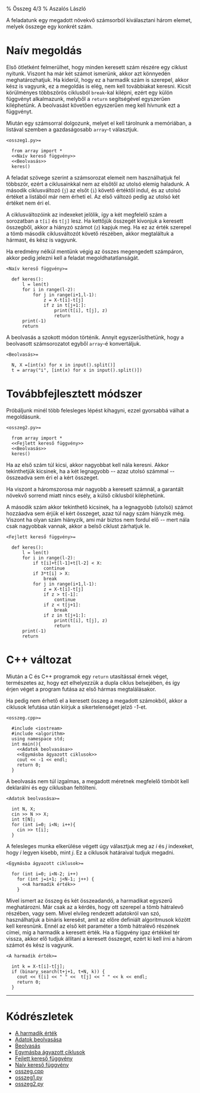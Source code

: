 % Összeg 4/3
% Aszalós László

A feladatunk egy megadott növekvő számsorból kiválasztani három elemet, 
melyek összege egy konkrét szám.

# Naív megoldás

Első ötletként felmerülhet, hogy minden keresett szám részére egy ciklust 
nyitunk. Viszont ha már két számot ismerünk, akkor azt könnyedén 
meghatározhatjuk. 
Ha kiderül, hogy ez a harmadik szám is szerepel, akkor kész is vagyunk,
ez a megoldás is elég, nem kell továbbiakat keresni. 
Kicsit körülményes többszörös ciklusból ```break```-kal kilépni,
ezért egy külön függvényt alkalmazunk, melyből a ```return``` segítségével
egyszerűen kiléphetünk. A beolvasást követően 
egyszerűen meg kell hívnunk ezt a függvényt.


Miután egy számsorral dolgozunk, melyet el kell tárolnunk a memóriában, 
a listával szemben a gazdaságosabb ```array```-t választjuk.


`<osszeg1.py>=`

~~~ {#osszeg1_py .python}
  from array import *
  <<Naív kereső függvény>>
  <<Beolvasás>>
  keres()

~~~
 A feladat szövege szerint a számsorozat elemeit nem használhatjuk fel 
 többször, ezért a ciklusainkkal nem az elsőtől az utolsó elemig haladunk.
A második ciklusváltozó (```j```) az elsőt (```i```) követő értéktől indul,
 és az utolsó értéket a listából már nem érheti el. 
Az első változó pedig az utolsó két értéket nem éri el.

A ciklusváltozóink az indexeket jelölik, így a két megfelelő szám a sorozatban
a ```t[i]``` és ```t[j]``` lesz. 
Ha kettőjük összegét kivonjuk a keresett összegből, akkor a hiányzó számot 
(```z```) kapjuk meg. 
Ha ez az érték szerepel a tömb második ciklusváltozót követő részében, 
akkor megtaláltuk a hármast, és kész is vagyunk.

Ha eredmény nélkül mentünk végig az összes megengedett számpáron, akkor pedig
jelezni kell a feladat megoldhatatlanságát.


`<Naív kereső függvény>=`

~~~ {#Naív_kereső_függvény .python}
  def keres():
      l = len(t)
      for i in range(l-2):
          for j in range(i+1,l-1):
              z = X-t[i]-t[j]
              if z in t[j+1:]:
                  print(t[i], t[j], z)
                  return
      print(-1)
      return

~~~
 A beolvasás a szokott módon történik. Annyit egyszerűsíthetünk, 
 hogy a beolvasott számsorozatot egyből ```array```-é konvertáljuk.


`<Beolvasás>=`

~~~ {#Beolvasás .python}
  N, X =[int(x) for x in input().split()]
  t = array("i", [int(x) for x in input().split()])

~~~


# Továbbfejlesztett módszer
Próbáljunk minél több felesleges lépést kihagyni, ezzel gyorsabbá válhat
 a megoldásunk.


`<osszeg2.py>=`

~~~ {#osszeg2_py .python}
  from array import *
  <<Fejlett kereső függvény>>
  <<Beolvasás>>
  keres()

~~~


Ha az első szám túl kicsi, akkor nagyobbat kell nála keresni. 
Akkor tekinthetjük kicsinek, ha a két legnagyobb -- azaz utolsó számmal -- 
összeadva sem éri el a kért összeget. 

Ha viszont a háromszorosa már nagyobb a keresett számnál, a garantált növekvő
sorrend miatt nincs esély, a külső ciklusból kiléphetünk.

A második szám akkor tekinthető kicsinek, ha a legnagyobb (utolsó) számot
hozzáadva sem érjük el kért összeget, azaz túl nagy szám hiányzik még.
Viszont ha olyan szám hiányzik, ami már biztos nem fordul elő -- mert nála 
csak nagyobbak vannak, akkor a belső ciklust zárhatjuk le.


`<Fejlett kereső függvény>=`

~~~ {#Fejlett_kereső_függvény .python}
  def keres():
      l = len(t)
      for i in range(l-2):
          if t[i]+t[l-1]+t[l-2] < X:
              continue
          if 3*t[i] > X:
              break
          for j in range(i+1,l-1):
              z = X-t[i]-t[j]
              if z > t[-1]:
                  continue
              if z < t[j+1]:
                  break
              if z in t[j+1:]:
                  print(t[i], t[j], z)
                  return
      print(-1)
      return

~~~


# C++ változat

Miután a C és C++ programok egy ```return``` utasítással érnek véget,
 természetes az, hogy ezt elhelyezzük a dupla ciklus belsejében, 
 és így érjen véget a program futása az első hármas megtalálásakor.

Ha pedig nem érhető el a keresett összeg a megadott számokból,
 akkor a ciklusok lefutása után kiírjuk a sikertelenséget jelző _-1_-et.

`<osszeg.cpp>=`

~~~ {#osszeg_cpp .cpp}
  #include <iostream>
  #include <algorithm>
  using namespace std;
  int main(){
    <<Adatok beolvasása>>
    <<Egymásba ágyazott ciklusok>>
    cout << -1 << endl;
    return 0;
  }

~~~
 A beolvasás nem túl izgalmas, a megadott méretnek megfelelő tömböt kell
deklarálni és egy ciklusban feltölteni.


`<Adatok beolvasása>=`

~~~ {#Adatok_beolvasása .cpp}
  int N, X;
  cin >> N >> X;
  int t[N];
  for (int i=0; i<N; i++){
    cin >> t[i];
  }

~~~
 A felesleges munka elkerülése végett úgy választjuk meg az _i_ és _j_ 
 indexeket, hogy _i_ legyen kisebb, mint _j_. 
Ez a ciklusok határaival tudjuk megadni.


`<Egymásba ágyazott ciklusok>=`

~~~ {#Egymásba_ágyazott_ciklusok .cpp}
  for (int i=0; i<N-2; i++)
    for (int j=i+1; j<N-1; j++) {
      <<A harmadik érték>>
    }

~~~
 Mivel ismert az összeg és két összeadandó, a harmadikat egyszerű meghatározni.
Már csak az a kérdés, hogy ott szerepel a tömb hátralevő részében, vagy sem.
Mivel elvileg rendezett adatokról van szó, használhatjuk a bináris keresést,
 amit az előre definiált algoritmusok között kell keresnünk. 
Ennél az első két paraméter a tömb hátralévő részének címei, míg a harmadik
 a keresett érték.
Ha a függvény igaz értékkel tér vissza, akkor elő tudjuk állítani a keresett
összeget, ezért ki kell írni a három számot és kész is vagyunk.


`<A harmadik érték>=`

~~~ {#A_harmadik_érték .cpp}
  int k = X-t[i]-t[j];
  if (binary_search(t+j+1, t+N, k)) {
    cout << t[i] << " " <<  t[j] << " " << k << endl;
    return 0;
  }

~~~



----

# Kódrészletek
* [A harmadik érték](#A_harmadik_érték)
* [Adatok beolvasása](#Adatok_beolvasása)
* [Beolvasás](#Beolvasás)
* [Egymásba ágyazott ciklusok](#Egymásba_ágyazott_ciklusok)
* [Fejlett kereső függvény](#Fejlett_kereső_függvény)
* [Naív kereső függvény](#Naív_kereső_függvény)
* [osszeg.cpp](#osszeg_cpp)
* [osszeg1.py](#osszeg1_py)
* [osszeg2.py](#osszeg2_py)
